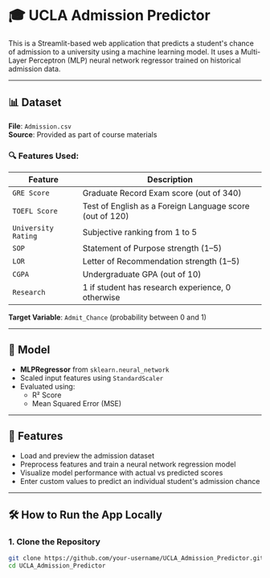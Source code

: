 # 🎓 UCLA Admission Predictor

This is a Streamlit-based web application that predicts a student's chance of admission to a university using a machine learning model. It uses a Multi-Layer Perceptron (MLP) neural network regressor trained on historical admission data.

---

## 📊 Dataset

**File**: `Admission.csv`  
**Source**: Provided as part of course materials

### 🔍 Features Used:
| Feature             | Description                                               |
|---------------------|-----------------------------------------------------------|
| `GRE Score`         | Graduate Record Exam score (out of 340)                   |
| `TOEFL Score`       | Test of English as a Foreign Language score (out of 120)  |
| `University Rating` | Subjective ranking from 1 to 5                            |
| `SOP`               | Statement of Purpose strength (1–5)                        |
| `LOR`               | Letter of Recommendation strength (1–5)                   |
| `CGPA`              | Undergraduate GPA (out of 10)                              |
| `Research`          | 1 if student has research experience, 0 otherwise          |

**Target Variable**: `Admit_Chance` (probability between 0 and 1)

---

## 🧠 Model

- **MLPRegressor** from `sklearn.neural_network`
- Scaled input features using `StandardScaler`
- Evaluated using:
  - R² Score
  - Mean Squared Error (MSE)

---

## 🚀 Features

- Load and preview the admission dataset
- Preprocess features and train a neural network regression model
- Visualize model performance with actual vs predicted scores
- Enter custom values to predict an individual student's admission chance

---

## 🛠 How to Run the App Locally

### 1. Clone the Repository

```bash
git clone https://github.com/your-username/UCLA_Admission_Predictor.git
cd UCLA_Admission_Predictor